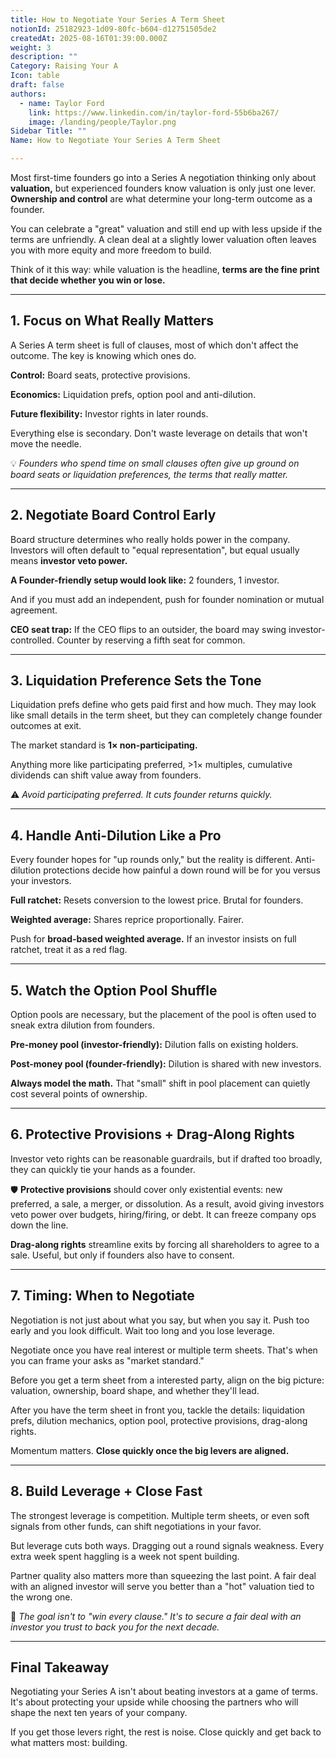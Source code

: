 ```yaml
---
title: How to Negotiate Your Series A Term Sheet
notionId: 25182923-1d09-80fc-b604-d12751505de2
createdAt: 2025-08-16T01:39:00.000Z
weight: 3
description: ""
Category: Raising Your A
Icon: table
draft: false
authors:
  - name: Taylor Ford
    link: https://www.linkedin.com/in/taylor-ford-55b6ba267/
    image: /landing/people/Taylor.png
Sidebar Title: ""
Name: How to Negotiate Your Series A Term Sheet

---
```




Most first-time founders go into a Series A negotiation thinking only about  **valuation,** but experienced founders know valuation is only just one lever.  **Ownership and control**  are what determine your long-term outcome as a founder.

You can celebrate a "great" valuation and still end up with less upside if the terms are unfriendly. A clean deal at a slightly lower valuation often leaves you with more equity and more freedom to build.

Think of it this way: while valuation is the headline,  **terms are the fine print that decide whether you win or lose.** 

---


## 1. Focus on What Really Matters


A Series A term sheet is full of clauses, most of which don't affect the outcome. The key is knowing which ones do.

 **Control:**  Board seats, protective provisions.

 **Economics:**  Liquidation prefs, option pool and anti-dilution.

 **Future flexibility:**  Investor rights in later rounds.

Everything else is secondary. Don't waste leverage on details that won't move the needle.

💡  *Founders who spend time on small clauses often give up ground on board seats or liquidation preferences, the terms that really matter.* 

---


## 2. Negotiate Board Control Early


Board structure determines who really holds power in the company. Investors will often default to "equal representation", but equal usually means  **investor veto power.** 

 **A Founder-friendly setup would look like:**  2 founders, 1 investor.

And if you must add an independent, push for founder nomination or mutual agreement.

 **CEO seat trap:**  If the CEO flips to an outsider, the board may swing investor-controlled. Counter by reserving a fifth seat for common.

---


## 3. Liquidation Preference Sets the Tone


Liquidation prefs define who gets paid first and how much. They may look like small details in the term sheet, but they can completely change founder outcomes at exit.

The market standard is  **1× non-participating.** 

Anything more like participating preferred, >1× multiples, cumulative dividends can shift value away from founders.

⚠️  *Avoid participating preferred. It cuts founder returns quickly.* 

---


## 4. Handle Anti-Dilution Like a Pro


Every founder hopes for "up rounds only," but the reality is different. Anti-dilution protections decide how painful a down round will be for you versus your investors.

 **Full ratchet:**  Resets conversion to the lowest price. Brutal for founders.

 **Weighted average:**  Shares reprice proportionally. Fairer.

Push for  **broad-based weighted average.**  If an investor insists on full ratchet, treat it as a red flag.

---


## 5. Watch the Option Pool Shuffle


Option pools are necessary, but the placement of the pool is often used to sneak extra dilution from founders.

 **Pre-money pool (investor-friendly):**  Dilution falls on existing holders.

 **Post-money pool (founder-friendly):**  Dilution is shared with new investors.

 **Always model the math.**  That "small" shift in pool placement can quietly cost several points of ownership.

---


## 6. Protective Provisions + Drag-Along Rights


Investor veto rights can be reasonable guardrails, but if drafted too broadly, they can quickly tie your hands as a founder.

🛡️  **Protective provisions**  should cover only existential events: new preferred, a sale, a merger, or dissolution. As a result, avoid giving investors veto power over budgets, hiring/firing, or debt. It can freeze company ops down the line.

 **Drag-along rights**  streamline exits by forcing all shareholders to agree to a sale. Useful, but only if founders also have to consent.

---


## 7. Timing: When to Negotiate


Negotiation is not just about what you say, but when you say it. Push too early and you look difficult. Wait too long and you lose leverage.

Negotiate once you have real interest or multiple term sheets. That's when you can frame your asks as "market standard."

Before you get a term sheet from a interested party, align on the big picture: valuation, ownership, board shape, and whether they'll lead.

After you have the term sheet in front you, tackle the details: liquidation prefs, dilution mechanics, option pool, protective provisions, drag-along rights.

Momentum matters.  **Close quickly once the big levers are aligned.** 

---


## 8. Build Leverage + Close Fast


The strongest leverage is competition. Multiple term sheets, or even soft signals from other funds, can shift negotiations in your favor.

But leverage cuts both ways. Dragging out a round signals weakness. Every extra week spent haggling is a week not spent building.

Partner quality also matters more than squeezing the last point. A fair deal with an aligned investor will serve you better than a "hot" valuation tied to the wrong one.

🎯  *The goal isn't to "win every clause." It's to secure a fair deal with an investor you trust to back you for the next decade.* 

---


## Final Takeaway


Negotiating your Series A isn't about beating investors at a game of terms. It's about protecting your upside while choosing the partners who will shape the next ten years of your company.

If you get those levers right, the rest is noise. Close quickly and get back to what matters most: building.

